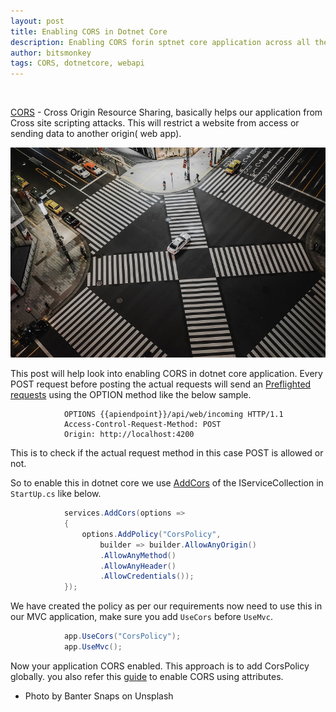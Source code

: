 ```yaml
---
layout: post
title: Enabling CORS in Dotnet Core
description: Enabling CORS forin sptnet core application across all the controllers globally
author: bitsmonkey
tags: CORS, dotnetcore, webapi
---
```

<br/>

[CORS](https://developer.mozilla.org/en-US/docs/Web/HTTP/CORS) - Cross Origin Resource Sharing, basically helps our application from Cross site scripting attacks. This will restrict a website from access or sending data to another origin( web app).

![Photo by Banter Snaps on Unsplash](/../img/corsdotnetcore.jpg)

This post will help look into enabling CORS in dotnet core application. Every POST request before posting the actual requests will send an [Preflighted requests](https://developer.mozilla.org/en-US/docs/Web/HTTP/CORS#Preflighted_requests) using the OPTION method like the below sample.

```http
            OPTIONS {{apiendpoint}}/api/web/incoming HTTP/1.1
            Access-Control-Request-Method: POST
            Origin: http://localhost:4200
```
This is to check if the actual request method in this case POST is allowed or not.

So to enable this in dotnet core we use [AddCors](https://docs.microsoft.com/en-us/dotnet/api/microsoft.extensions.dependencyinjection.mvccorsmvccorebuilderextensions.addcors?view=aspnetcore-2.2) of the IServiceCollection in `StartUp.cs` like below.

```csharp
            services.AddCors(options =>
            {
                options.AddPolicy("CorsPolicy",
                    builder => builder.AllowAnyOrigin()
                    .AllowAnyMethod()
                    .AllowAnyHeader()
                    .AllowCredentials());
            });
```

We have created the policy as per our requirements now need to use this in our MVC application, make sure you add `UseCors` before `UseMvc`.

```csharp
            app.UseCors("CorsPolicy");
            app.UseMvc();
```

Now your application CORS enabled. This approach is to add CorsPolicy globally. you also refer this [guide](https://docs.microsoft.com/en-us/aspnet/core/security/cors?view=aspnetcore-2.2#enable-cors-with-attributes) to enable CORS using attributes.

- Photo by Banter Snaps on Unsplash